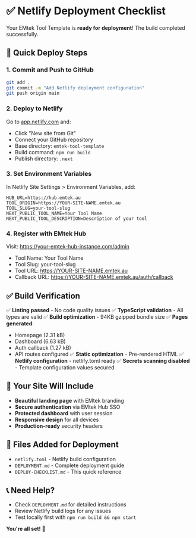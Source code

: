 # ✅ Netlify Deployment Checklist

Your EMtek Tool Template is **ready for deployment**! The build completed successfully.

## 🎯 Quick Deploy Steps

### 1. Commit and Push to GitHub
```bash
git add .
git commit -m "Add Netlify deployment configuration"
git push origin main
```

### 2. Deploy to Netlify
Go to [app.netlify.com](https://app.emtek.au) and:
- Click "New site from Git"
- Connect your GitHub repository
- Base directory: `emtek-tool-template`
- Build command: `npm run build`
- Publish directory: `.next`

### 3. Set Environment Variables
In Netlify Site Settings > Environment Variables, add:

```
HUB_URL=https://hub.emtek.au
TOOL_ORIGIN=https://YOUR-SITE-NAME.emtek.au
TOOL_SLUG=your-tool-slug
NEXT_PUBLIC_TOOL_NAME=Your Tool Name
NEXT_PUBLIC_TOOL_DESCRIPTION=Description of your tool
```

### 4. Register with EMtek Hub
Visit: https://your-emtek-hub-instance.com/admin
- Tool Name: Your Tool Name
- Tool Slug: your-tool-slug
- Tool URL: https://YOUR-SITE-NAME.emtek.au
- Callback URL: https://YOUR-SITE-NAME.emtek.au/auth/callback

## ✅ Build Verification

✅ **Linting passed** - No code quality issues
✅ **TypeScript validation** - All types are valid
✅ **Build optimization** - 94KB gzipped bundle size
✅ **Pages generated**:
  - Homepage (2.31 kB)
  - Dashboard (6.63 kB)
  - Auth callback (1.27 kB)
  - API routes configured
✅ **Static optimization** - Pre-rendered HTML
✅ **Netlify configuration** - netlify.toml ready
✅ **Secrets scanning disabled** - Template configuration values secured

## 🚀 Your Site Will Include

- **Beautiful landing page** with EMtek branding
- **Secure authentication** via EMtek Hub SSO
- **Protected dashboard** with user session
- **Responsive design** for all devices
- **Production-ready** security headers

## 🔧 Files Added for Deployment

- `netlify.toml` - Netlify build configuration
- `DEPLOYMENT.md` - Complete deployment guide
- `DEPLOY-CHECKLIST.md` - This quick reference

## 📞 Need Help?

- Check `DEPLOYMENT.md` for detailed instructions
- Review Netlify build logs for any issues
- Test locally first with `npm run build && npm start`

**You're all set! 🎉**
